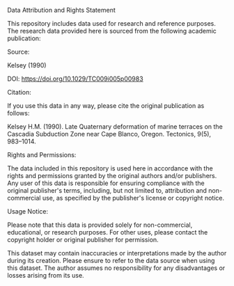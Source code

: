 Data Attribution and Rights Statement


This repository includes data used for research and reference purposes. The research data provided here is sourced from the following academic publication:


Source:

Kelsey (1990)

DOI: https://doi.org/10.1029/TC009i005p00983

Citation:

If you use this data in any way, please cite the original publication as follows:

Kelsey H.M. (1990). Late Quaternary deformation of marine terraces on the Cascadia Subduction Zone near Cape Blanco, Oregon. Tectonics, 9(5), 983–1014.

Rights and Permissions:

The data included in this repository is used here in accordance with the rights and permissions granted by the original authors and/or publishers. Any user of this data is responsible for ensuring compliance with the original publisher's terms, including, but not limited to, attribution and non-commercial use, as specified by the publisher's license or copyright notice.

Usage Notice:

Please note that this data is provided solely for non-commercial, educational, or research purposes. For other uses, please contact the copyright holder or original publisher for permission.

This dataset may contain inaccuracies or interpretations made by the author during its creation. Please ensure to refer to the data source when using this dataset. The author assumes no responsibility for any disadvantages or losses arising from its use.
